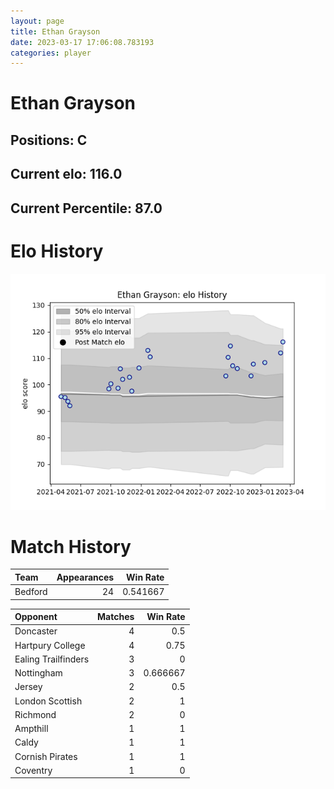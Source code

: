 ```yaml
---  
layout: page  
title: Ethan Grayson  
date: 2023-03-17 17:06:08.783193  
categories: player  
---
```

# Ethan Grayson

## Positions: C

## Current elo: 116.0

## Current Percentile: 87.0

# Elo History


![elo history](history_EthanGrayson.png)
# Match History


| Team    |   Appearances |   Win Rate |
|:--------|--------------:|-----------:|
| Bedford |            24 |   0.541667 |

| Opponent            |   Matches |   Win Rate |
|:--------------------|----------:|-----------:|
| Doncaster           |         4 |   0.5      |
| Hartpury College    |         4 |   0.75     |
| Ealing Trailfinders |         3 |   0        |
| Nottingham          |         3 |   0.666667 |
| Jersey              |         2 |   0.5      |
| London Scottish     |         2 |   1        |
| Richmond            |         2 |   0        |
| Ampthill            |         1 |   1        |
| Caldy               |         1 |   1        |
| Cornish Pirates     |         1 |   1        |
| Coventry            |         1 |   0        |